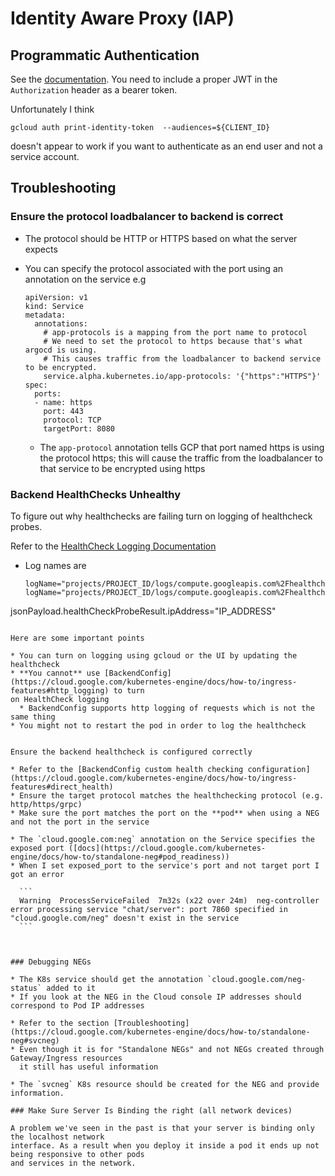# Identity Aware Proxy (IAP)


## Programmatic Authentication

See the [documentation](https://cloud.google.com/iap/docs/authentication-howto). You need to include a proper JWT 
in the `Authorization` header as a bearer token.

Unfortunately I think

```
gcloud auth print-identity-token  --audiences=${CLIENT_ID}
```

doesn't appear to work if you want to authenticate as an end
user and not a service account.

## Troubleshooting

### Ensure the protocol loadbalancer to backend is correct

* The protocol should be HTTP or HTTPS based on what the server expects
* You can specify the protocol associated with the port using an annotation on the service
  e.g

  ```
  apiVersion: v1
  kind: Service
  metadata:
    annotations:
	  # app-protocols is a mapping from the port name to protocol
	  # We need to set the protocol to https because that's what argocd is using.
	  # This causes traffic from the loadbalancer to backend service to be encrypted.
	  service.alpha.kubernetes.io/app-protocols: '{"https":"HTTPS"}'
  spec:
	ports:
	- name: https
	  port: 443
	  protocol: TCP
	  targetPort: 8080
  ```
   
   * The `app-protocol` annotation tells GCP that port named https is using the protocol https;
     this will cause the traffic from the loadbalancer to that service to be encrypted using https

### Backend HealthChecks Unhealthy

To figure out why healthchecks are failing turn on logging of healthcheck probes.

Refer to the [HealthCheck Logging Documentation](https://cloud.google.com/load-balancing/docs/health-check-logging#enable_and_disable_logging)

* Log names are 

  ```
  logName="projects/PROJECT_ID/logs/compute.googleapis.com%2Fhealthchecks"
  logName="projects/PROJECT_ID/logs/compute.googleapis.com%2Fhealthchecks"
jsonPayload.healthCheckProbeResult.ipAddress="IP_ADDRESS"
  ```

Here are some important points

* You can turn on logging using gcloud or the UI by updating the healthcheck
* **You cannot** use [BackendConfig](https://cloud.google.com/kubernetes-engine/docs/how-to/ingress-features#http_logging) to turn
  on HealthCheck logging
  	* BackendConfig supports http logging of requests which is not the same thing
* You might not to restart the pod in order to log the healthcheck


Ensure the backend healthcheck is configured correctly

* Refer to the [BackendConfig custom health checking configuration](https://cloud.google.com/kubernetes-engine/docs/how-to/ingress-features#direct_health)
* Ensure the target protocol matches the healthchecking protocol (e.g. http/https/grpc)
* Make sure the port matches the port on the **pod** when using a NEG and not the port in the service

* The `cloud.google.com:neg` annotation on the Service specifies the exposed port ([docs](https://cloud.google.com/kubernetes-engine/docs/how-to/standalone-neg#pod_readiness))
  * When I set exposed_port to the service's port and not target port I got an error

    ```
    Warning  ProcessServiceFailed  7m32s (x22 over 24m)  neg-controller  error processing service "chat/server": port 7860 specified in "cloud.google.com/neg" doesn't exist in the service
    ```

    

### Debugging NEGs

* The K8s service should get the annotation `cloud.google.com/neg-status` added to it
* If you look at the NEG in the Cloud console IP addresses should correspond to Pod IP addresses

* Refer to the section [Troubleshooting](https://cloud.google.com/kubernetes-engine/docs/how-to/standalone-neg#svcneg) 
  * Even though it is for "Standalone NEGs" and not NEGs created through Gateway/Ingress resources
    it still has useful information

  * The `svcneg` K8s resource should be created for the NEG and provide information.

### Make Sure Server Is Binding the right (all network devices)

A problem we've seen in the past is that your server is binding only the localhost network
interface. As a result when you deploy it inside a pod it ends up not being responsive to other pods
and services in the network.